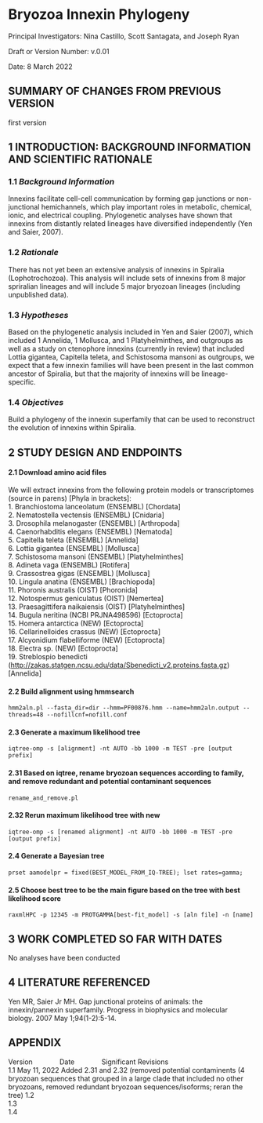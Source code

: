 # Bryozoa Innexin Phylogeny
 Principal Investigators: Nina Castillo, Scott Santagata, and Joseph Ryan 
 
 Draft or Version Number: v.0.01 
 
 Date: 8 March 2022

## SUMMARY OF CHANGES FROM PREVIOUS VERSION
first version

## 1 INTRODUCTION: BACKGROUND INFORMATION AND SCIENTIFIC RATIONALE  

### 1.1 _Background Information_  

Innexins facilitate cell-cell communication by forming gap junctions or non-junctional hemichannels, which play important roles in metabolic, chemical, ionic, and electrical coupling. Phylogenetic analyses have shown that innexins from distantly related lineages have diversified independently (Yen and Saier, 2007).

### 1.2 _Rationale_  

There has not yet been an extensive analysis of innexins in Spiralia (Lophotrochozoa). This analysis will include sets of innexins from 8 major spriralian lineages and will include 5 major bryozoan lineages (including unpublished data). 

### 1.3 _Hypotheses_  

Based on the phylogenetic analysis included in Yen and Saier (2007), which included 1 Annelida, 1 Mollusca, and 1 Platyhelminthes, and outgroups as well as a study on ctenophore innexins (currently in review) that included Lottia gigantea, Capitella teleta, and Schistosoma mansoni as outgroups, we expect that a few innexin families will have been present in the last common ancestor of Spiralia, but that the majority of innexins will be lineage-specific.  

### 1.4 _Objectives_  

Build a phylogeny of the innexin superfamily that can be used to reconstruct the evolution of innexins within Spiralia.

## 2 STUDY DESIGN AND ENDPOINTS  

#### 2.1 Download amino acid files

We will extract innexins from the following protein models or transcriptomes (source in parens) [Phyla in brackets]:<br>
    1. Branchiostoma lanceolatum (ENSEMBL) [Chordata]<br>
    2. Nematostella vectensis (ENSEMBL) [Cnidaria]<br>
    3. Drosophila melanogaster (ENSEMBL) [Arthropoda]<br>
    4. Caenorhabditis elegans (ENSEMBL) [Nematoda]<br>
    5. Capitella teleta (ENSEMBL) [Annelida]<br>
    6. Lottia gigantea (ENSEMBL) [Mollusca]<br>
    7. Schistosoma mansoni (ENSEMBL) [Platyhelminthes]<br>
    8. Adineta vaga (ENSEMBL) [Rotifera]<br>
    9. Crassostrea gigas (ENSEMBL) [Mollusca]<br>
    10. Lingula anatina (ENSEMBL) [Brachiopoda]<br>
    11. Phoronis australis (OIST) [Phoronida]<br>
    12. Notospermus geniculatus (OIST) [Nemertea]<br>
    13. Praesagittifera naikaiensis (OIST) [Platyhelminthes]<br>
    14. Bugula neritina (NCBI PRJNA498596) [Ectoprocta]<br>
    15. Homera antarctica (NEW) [Ectoprocta]<br>
    16. Cellarinelloides crassus (NEW) [Ectoprocta]<br>
    17. Alcyonidium flabelliforme (NEW) [Ectoprocta]<br>
    18. Electra sp. (NEW) [Ectoprocta]<br>
    19. Streblospio benedicti (http://zakas.statgen.ncsu.edu/data/Sbenedicti_v2.proteins.fasta.gz) [Annelida]

#### 2.2 Build alignment using hmmsearch  

```
hmm2aln.pl --fasta_dir=dir --hmm=PF00876.hmm --name=hmm2aln.output --threads=48 --nofillcnf=nofill.conf
```

#### 2.3 Generate a maximum likelihood tree  

```
iqtree-omp -s [alignment] -nt AUTO -bb 1000 -m TEST -pre [output prefix] 
```

#### 2.31 Based on iqtree, rename bryozoan sequences according to family, and remove redundant and potential contaminant sequences

```
rename_and_remove.pl
```

#### 2.32 Rerun maximum likelihood tree with new 

```
iqtree-omp -s [renamed alignment] -nt AUTO -bb 1000 -m TEST -pre [output prefix] 
```

#### 2.4 Generate a Bayesian tree

```
prset aamodelpr = fixed(BEST_MODEL_FROM_IQ-TREE); lset rates=gamma;
```

#### 2.5 Choose best tree to be the main figure based on the tree with best likelihood score

```
raxmlHPC -p 12345 -m PROTGAMMA[best-fit_model] -s [aln file] -n [name]
```

## 3 WORK COMPLETED SO FAR WITH DATES  

No analyses have been conducted

## 4 LITERATURE REFERENCED

Yen MR, Saier Jr MH. Gap junctional proteins of animals: the innexin/pannexin superfamily. Progress in biophysics and molecular biology. 2007 May 1;94(1-2):5-14.

## APPENDIX

Version&nbsp; &nbsp; &nbsp; &nbsp;&nbsp;&nbsp;&nbsp;&nbsp;&nbsp; &nbsp;Date&nbsp; &nbsp; &nbsp; &nbsp; &nbsp; &nbsp; &nbsp; Significant Revisions  
1.1   May 11, 2022  Added 2.31 and 2.32 (removed potential contaminents (4 bryozoan sequences that grouped in a large clade that included no other bryozoans, removed redundant bryozoan sequences/isoforms; reran the tree)
1.2  
1.3  
1.4  
